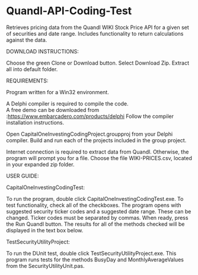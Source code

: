 # Quandl-API-Coding-Test
Retrieves pricing data from the Quandl WIKI Stock Price API for a given set of securities and date range.  Includes functionality to return calculations against the data.

DOWNLOAD INSTRUCTIONS:

Choose the green Clone or Download button.
Select Download Zip.  Extract all into default folder.

REQUIREMENTS:

Program written for a Win32 environment.

A Delphi compiler is required to compile the code.  
A free demo can be downloaded from :https://www.embarcadero.com/products/delphi
Follow the compiler installation instructions.

Open CapitalOneInvestingCodingProject.groupproj from your Delphi compiler.
Build and run each of the projects included in the group project.

Internet connection is required to extract data from Quandl.  Otherwise, the program will prompt you for a file.  Choose the file WIKI-PRICES.csv, located in your expanded zip folder.

USER GUIDE:

CapitalOneInvestingCodingTest:

To run the program, double click CapitalOneInvestingCodingTest.exe.
To test functionality, check all of the checkboxes.  The program opens with suggested security ticker codes and a suggested date range.  These can be changed.  Ticker codes must be separated by commas.  When ready, press the Run Quandl button.  The results for all of the methods checked will be displayed in the text box below.

TestSecurityUtilityProject:

To run the DUnit test, double click TestSecurityUtilityProject.exe.
This program runs tests for the methods BusyDay and MonthlyAverageValues from the SecurityUtilityUnit.pas.
